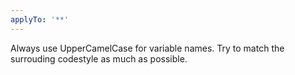 ```yaml
---
applyTo: '**'
---
```

Always use UpperCamelCase for variable names.
Try to match the surrouding codestyle as much as possible.
